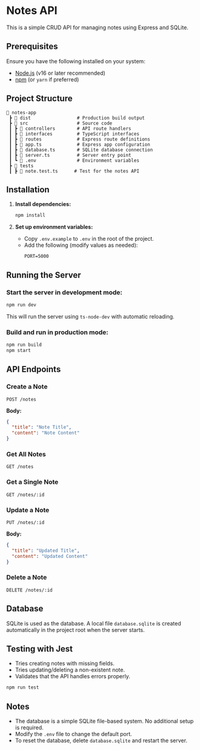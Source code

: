 # Notes API

This is a simple CRUD API for managing notes using Express and SQLite.

## Prerequisites

Ensure you have the following installed on your system:

- [Node.js](https://nodejs.org/) (v16 or later recommended)
- [npm](https://www.npmjs.com/) (or `yarn` if preferred)

## Project Structure
```
📂 notes-app
 ┣ 📂 dist                 # Production build output
 ┣ 📂 src                  # Source code
 ┃ ┣ 📂 controllers        # API route handlers
 ┃ ┣ 📂 interfaces         # TypeScript interfaces
 ┃ ┣ 📂 routes             # Express route definitions
 ┃ ┣ 📜 app.ts             # Express app configuration
 ┃ ┣ 📜 database.ts        # SQLite database connection
 ┃ ┣ 📜 server.ts          # Server entry point
 ┃ ┗ 📜 .env               # Environment variables
 ┣ 📂 tests
 ┃ ┣ 📜 note.test.ts      # Test for the notes API
```

## Installation

1. **Install dependencies:**
   ```sh
   npm install
   ```

2. **Set up environment variables:**
   - Copy `.env.example` to `.env` in the root of the project.
   - Add the following (modify values as needed):
     ```env
     PORT=5000
     ```

## Running the Server

### **Start the server in development mode:**
```sh
npm run dev
```

This will run the server using `ts-node-dev` with automatic reloading.

### **Build and run in production mode:**
```sh
npm run build
npm start
```

## API Endpoints

### **Create a Note**
```http
POST /notes
```
**Body:**
```json
{
  "title": "Note Title",
  "content": "Note Content"
}
```

### **Get All Notes**
```http
GET /notes
```

### **Get a Single Note**
```http
GET /notes/:id
```

### **Update a Note**
```http
PUT /notes/:id
```
**Body:**
```json
{
  "title": "Updated Title",
  "content": "Updated Content"
}
```

### **Delete a Note**
```http
DELETE /notes/:id
```

## Database

SQLite is used as the database. A local file `database.sqlite` is created automatically in the project root when the server starts.

## Testing with Jest
- Tries creating notes with missing fields.
- Tries updating/deleting a non-existent note.
- Validates that the API handles errors properly.
```sh
npm run test
```

## Notes
- The database is a simple SQLite file-based system. No additional setup is required.
- Modify the `.env` file to change the default port.
- To reset the database, delete `database.sqlite` and restart the server.